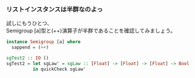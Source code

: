 ### リストインスタンスは半群なのよっ

試しにもうひとつ、  
Semigroup [a]型と(++)演算子が半群であることを確認してみましょう。

```haskell
instance Semigroup [a] where
  sappend = (++)

sgTest2 :: IO ()
sgTest2 = let sgLaw' = sgLaw :: [Float] -> [Float] -> [Float] -> Bool
          in quickCheck sgLaw'
```
